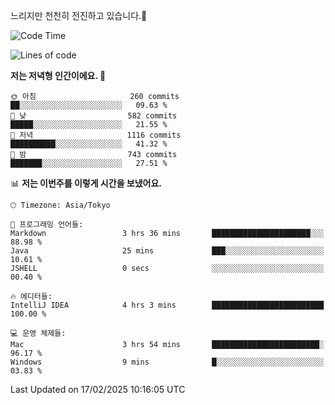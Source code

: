 느리지만 천천히 전진하고 있습니다.🐢

<!--START_SECTION:waka-->
![Code Time](http://img.shields.io/badge/Code%20Time-1%2C525%20hrs%2056%20mins-blue)

![Lines of code](https://img.shields.io/badge/%EC%A0%80%EB%8A%94%20%EC%97%AC%ED%83%9C%EA%B9%8C%EC%A7%80%20-916.3%20thousand%20%EC%A4%84%EC%9D%98%20%EC%BD%94%EB%93%9C%EB%A5%BC%20%EC%9E%91%EC%84%B1%ED%96%88%EC%96%B4%EC%9A%94.-blue)

**저는 저녁형 인간이에요. 🦉** 

```text
🌞 아침                     260 commits         ██░░░░░░░░░░░░░░░░░░░░░░░   09.63 % 
🌆 낮　                     582 commits         █████░░░░░░░░░░░░░░░░░░░░   21.55 % 
🌃 저녁                     1116 commits        ██████████░░░░░░░░░░░░░░░   41.32 % 
🌙 밤　                     743 commits         ███████░░░░░░░░░░░░░░░░░░   27.51 % 
```


📊 **저는 이번주를 이렇게 시간을 보냈어요.** 

```text
🕑︎ Timezone: Asia/Tokyo

💬 프로그래밍 언어들: 
Markdown                 3 hrs 36 mins       ██████████████████████░░░   88.98 % 
Java                     25 mins             ███░░░░░░░░░░░░░░░░░░░░░░   10.61 % 
JSHELL                   0 secs              ░░░░░░░░░░░░░░░░░░░░░░░░░   00.40 % 

🔥 에디터들: 
IntelliJ IDEA            4 hrs 3 mins        █████████████████████████   100.00 % 

💻 운영 체제들: 
Mac                      3 hrs 54 mins       ████████████████████████░   96.17 % 
Windows                  9 mins              █░░░░░░░░░░░░░░░░░░░░░░░░   03.83 % 
```


 Last Updated on 17/02/2025 10:16:05 UTC
<!--END_SECTION:waka-->
